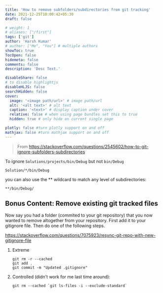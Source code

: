 ```yaml
---
title: 'How to remove subfolders/subdirectories from git tracking'
date: 2021-12-25T10:00:42+05:30
draft: false

# weight: 1
# aliases: ["/first"]
tags: ['git']
author: 'Harsh Kumar'
# author: ["Me", "You"] # multiple authors
showToc: true
TocOpen: false
hidemeta: false
comments: false
description: 'Desc Text.'

disableShare: false
# to disable highlightjs
disableHLJS: false
searchHidden: false
cover:
  image: '<image path/url>' # image path/url
  alt: '<alt text>' # alt text
  caption: '<text>' # display caption under cover
  relative: false # when using page bundles set this to true
  hidden: true # only hide on current single page

plotly: false #turn plotly support on and off
mathjax: false #turn mathjax support on and off
---
```


> From <https://stackoverflow.com/questions/2545602/how-to-git-ignore-subfolders-subdirectories>

To ignore `Solutions/projects/bin/Debug` but not `bin/Debug`

```gitignore
Solution/*/bin/Debug
```

you can also use the \*\* wildcard to match any level of subdirectories:

```
**/bin/Debug/
```

## Bonus Content: Remove existing git tracked files

Now say you had a folder (commited to your git repository) that you now wanted to remove altogether from your repository. First add it to your gitignore file. Then do one of the following steps.

<https://stackoverflow.com/questions/7075923/resync-git-repo-with-new-gitignore-file>

1. Extreme

   ```
   git rm -r --cached
   git add .
   git commit -m "Updated .gitignore"
   ```

2. Controlled (didn't work for me last time around):
   ```
   git rm --cached `git ls-files -i --exclude-standard`
   ```
